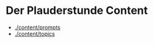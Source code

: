 # Der Plauderstunde Content

- [./content/prompts](./content/prompts)
- [./content/topics](./content/topics)
